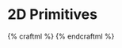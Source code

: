 # 2D Primitives

{% craftml %}
<craft>
  <row spacing="10">
    <circle></circle>
    <rectangle></rectangle>
    <triangle></triangle>
    <polygon points="0,0 10,0 10,10 5,15 0,10"/>
  </row>
</craft>
{% endcraftml %}
